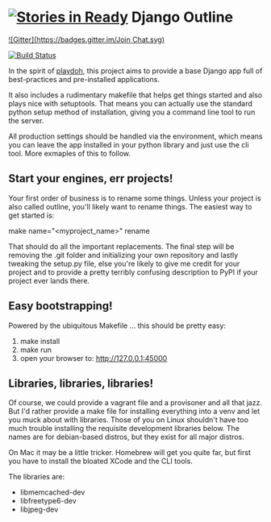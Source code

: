 [![Stories in Ready](https://badge.waffle.io/powellc/outline.png?label=ready&title=Ready)](https://waffle.io/powellc/outline)
Django Outline
==============
[![Gitter](https://badges.gitter.im/Join Chat.svg)](https://gitter.im/powellc/outline?utm_source=badge&utm_medium=badge&utm_campaign=pr-badge&utm_content=badge)

[![Build
Status](https://travis-ci.org/powellc/outline.svg?branch=master)](https://travis-ci.org/powellc/outline)

In the spirit of [playdoh](https://github.com/mozilla/playdoh), this project
aims to provide a base Django app full of best-practices and pre-installed
applications.

It also includes a rudimentary makefile that helps get things started and
also plays nice with setuptools. That means you can actually use the 
standard python setup method of installation, giving you a command line
tool to run the server.

All production settings should be handled via the environment, which
means you can leave the app installed in your python library and just
use the cli tool. More exmaples of this to follow.

Start your engines, err projects!
---------------------------------

Your first order of business is to rename some things. Unless your project
is also called outline, you'll likely want to rename things. The easiest way
to get started is:

make name="<myproject_name>" rename

That should do all the important replacements. The final step will be removing
the .git folder and initializing your own repository and lastly tweaking the
setup.py file, else you're likely to give me credit for your project and to 
provide a pretty terribly confusing description to PyPI if your project ever
lands there.

Easy bootstrapping!
-------------------

Powered by the ubiquitous Makefile ... this should be pretty easy:

1. make install
2. make run
3. open your browser to: http://127.0.0.1:45000


Libraries, libraries, libraries!
-----------------------------

Of course, we could provide a vagrant file and a provisoner and all 
that jazz. But I'd rather provide a make file for installing everything
into a venv and let you muck about with libraries. Those of you on
Linux shouldn't have too much trouble installing the requisite development
libraries below. The names are for debian-based distros, but they 
exist for all major distros. 

On Mac it may be a little tricker. Homebrew will get you quite far, but
first you have to install the bloated XCode and the CLI tools.

The libraries are:

  * libmemcached-dev
  * libfreetype6-dev
  * libjpeg-dev

